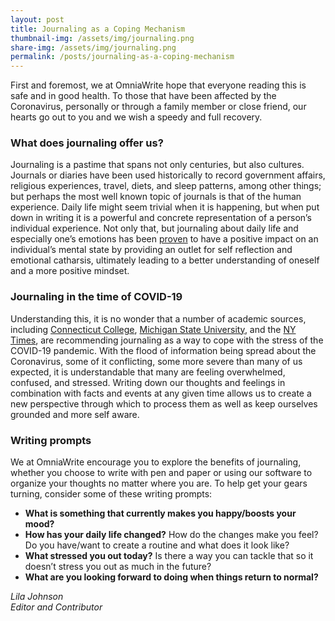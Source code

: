 ```yaml
---
layout: post
title: Journaling as a Coping Mechanism
thumbnail-img: /assets/img/journaling.png
share-img: /assets/img/journaling.png
permalink: /posts/journaling-as-a-coping-mechanism
---
```


First and foremost, we at OmniaWrite hope that everyone reading this is safe and in good health. To those that have been affected by the Coronavirus, personally or through a family member or close friend, our hearts go out to you and we wish a speedy and full recovery. 

### What does journaling offer us?
Journaling is a pastime that spans not only centuries, but also cultures. Journals or diaries have been used historically to record government affairs, religious experiences, travel, diets, and sleep patterns, among other things; but perhaps the most well known topic of journals is that of the human experience. Daily life might seem trivial when it is happening, but when put down in writing it is a powerful and concrete representation of a person’s individual experience. Not only that, but journaling about daily life and especially one’s emotions has been [proven](https://intermountainhealthcare.org/blogs/topics/live-well/2018/07/5-powerful-health-benefits-of-journaling/ ) to have a positive impact on an individual’s mental state by providing an outlet for self reflection and emotional catharsis, ultimately leading to a better understanding of oneself and a more positive mindset.

### Journaling in the time of COVID-19 
Understanding this, it is no wonder that a number of academic sources, including [Connecticut College](https://www.conncoll.edu/media/website-media/campuslife/Journaling-to-Cope-with-the-COVID-19-Pandemic.pdf), [Michigan State University](https://www.canr.msu.edu/news/journaling_to_reduce_stress 
), and the [NY Times](https://www.nytimes.com/2020/03/18/smarter-living/coronavirus-anxiety-tips.html), are recommending journaling as a way to cope with the stress of the COVID-19 pandemic.  With the flood of information being spread about the Coronavirus, some of it conflicting, some more severe than many of us expected, it is understandable that many are feeling overwhelmed, confused, and stressed. Writing down our thoughts and feelings in combination with facts and events at any given time allows us to create a new perspective through which to process them as well as keep ourselves grounded and more self aware.

### Writing prompts
We at OmniaWrite encourage you to explore the benefits of journaling, whether you choose to write with pen and paper or using our software to organize your thoughts no matter where you are. To help get your gears turning, consider some of these writing prompts:

- **What is something that currently makes you happy/boosts your mood?**
- **How has your daily life changed?** How do the changes make you feel? Do you have/want to create a routine and what does it look like?
- **What stressed you out today?** Is there a way you can tackle that so it doesn’t stress you out as much in the future?
- **What are you looking forward to doing when things return to normal?** 


_Lila Johnson_    
_Editor and Contributor_